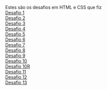 Estes são os desafios em HTML e CSS que fiz <br>
<a href="https://joao2133.github.io/HTML-CSS/Desafios/Desafio%201/index.html">Desafio 1</a>     <br>
<a href="https://joao2133.github.io/HTML-CSS/Desafios/Desafio%202/index.html">Desafio 2</a>     <br>
<a href="https://joao2133.github.io/HTML-CSS/Desafios/Desafio%203/index.html">Desafio 3</a>     <br>
<a href="https://joao2133.github.io/HTML-CSS/Desafios/Desafio%204/index.html">Desafio 4</a>     <br>
<a href="https://joao2133.github.io/HTML-CSS/Desafios/Desafio%205/Index.html">Desafio 5</a>     <br>
<a href="https://joao2133.github.io/HTML-CSS/Desafios/Desafio%206/index.html">Desafio 6</a>     <br>
<a href="https://joao2133.github.io/HTML-CSS/Desafios/Desafio%207/index.html">Desafio 7</a>     <br>
<a href="https://joao2133.github.io/HTML-CSS/Desafios/Desafio%208/index.html">Desafio 8</a>     <br>
<a href="https://joao2133.github.io/HTML-CSS/Desafios/Desafio%209/index.html">Desafio 9</a>     <br>
<a href="https://joao2133.github.io/HTML-CSS/Desafios/Desafio%2010/index.html">Desafio 10</a>   <br>
<a href="https://joao2133.github.io/HTML-CSS/Desafios/Desafio%2010R/index.html">Desafio 10R</a> <br>
<a href="https://joao2133.github.io/HTML-CSS/Desafios/Desafio%2011/index.html">Desafio 11</a>   <br>
<a href="https://joao2133.github.io/HTML-CSS/Desafios/Desafio%2012/index.html">Desafio 12</a>   <br>
<a href="https://joao2133.github.io/HTML-CSS/Desafios/Desafio%2013/index.html">Desafio 13</a>   <br>

